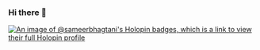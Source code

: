 ### Hi there 👋

<!--
**SAMEER-BHAGTANI/SAMEER-BHAGTANI** is a ✨ _special_ ✨ repository because its `README.md` (this file) appears on your GitHub profile.

Here are some ideas to get you started:

- 🔭 I’m currently working on ...
- 🌱 I’m currently learning ...
- 👯 I’m looking to collaborate on ...
- 🤔 I’m looking for help with ...
- 💬 Ask me about ...
- 📫 How to reach me: ...
- 😄 Pronouns: ...
- ⚡ Fun fact: ...
-->
[![An image of @sameerbhagtani's Holopin badges, which is a link to view their full Holopin profile](https://holopin.me/sameerbhagtani)](https://holopin.io/@sameerbhagtani)
